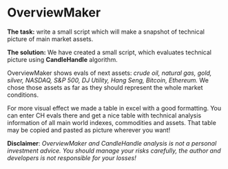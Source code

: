 # OverviewMaker

**The task:** write a small script which will make a snapshot of technical picture of main market assets.

**The solution:** We have created a small script, which evaluates technical picture using **CandleHandle** algorithm.

OverviewMaker shows evals of next assets: <i>crude oil, natural gas, gold, silver, NASDAQ, S&P 500, DJ Utility, Hang Seng, Bitcoin, Ethereum.</i> We chose those assets as far as they should represent the whole market conditions.

For more visual effect we made a table in excel with a good formatting. You can enter CH evals there and get a nice table with technical analysis information of all main world indexes, commodities and assets. That table may be copied and pasted as picture wherever you want!

**Disclaimer**: <i>OverviewMaker and CandleHandle analysis is not a personal investment advice. You should manage your risks carefully, the author and developers is not responsible for your losses!</i>
